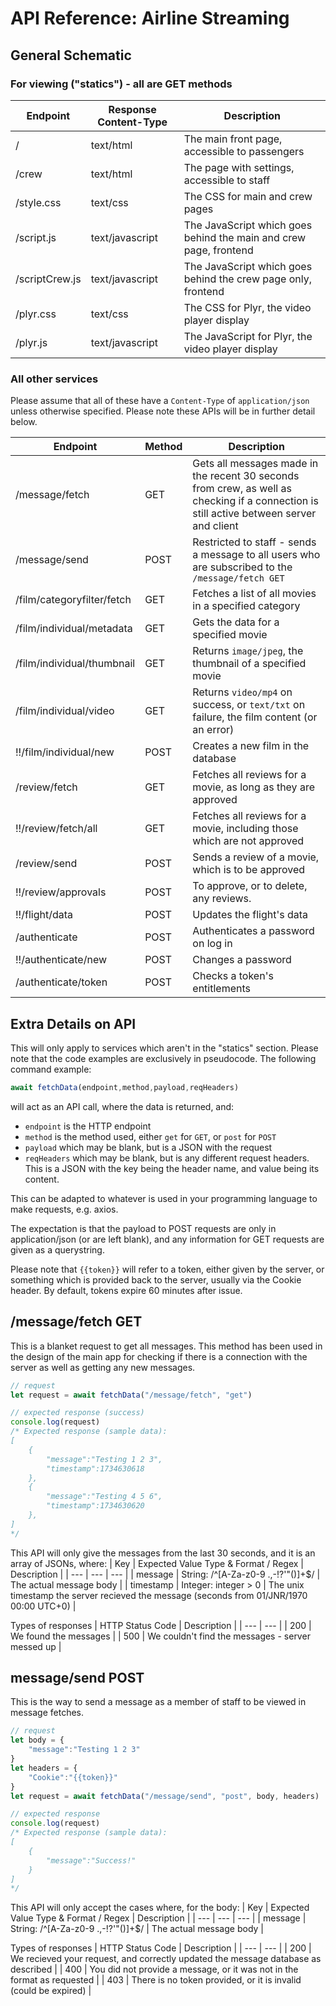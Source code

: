 # API Reference: Airline Streaming

## General Schematic

### For viewing ("statics") - all are GET methods

| Endpoint | Response Content-Type | Description |
| --- | --- | --- |
| / | text/html | The main front page, accessible to passengers |
| /crew | text/html | The page with settings, accessible to staff |
| /style.css | text/css | The CSS for main and crew pages |
| /script.js | text/javascript | The JavaScript which goes behind the main and crew page, frontend |
| /scriptCrew.js | text/javascript | The JavaScript which goes behind the crew page only, frontend |
| /plyr.css | text/css | The CSS for Plyr, the video player display |
| /plyr.js | text/javascript | The JavaScript for Plyr, the video player display |

### All other services

Please assume that all of these have a `Content-Type` of `application/json` unless otherwise specified. Please note these APIs will be in further detail below.

| Endpoint | Method | Description |
| --- | --- | --- |
| /message/fetch | GET | Gets all messages made in the recent 30 seconds from crew, as well as checking if a connection is still active between server and client |
| /message/send | POST | Restricted to staff - sends a message to all users who are subscribed to the `/message/fetch GET` |
| /film/categoryfilter/fetch | GET | Fetches a list of all movies in a specified category |
| /film/individual/metadata | GET | Gets the data for a specified movie |
| /film/individual/thumbnail | GET | Returns `image/jpeg`, the thumbnail of a specified movie |
| /film/individual/video | GET | Returns `video/mp4` on success, or `text/txt` on failure, the film content (or an error) |
| !!/film/individual/new | POST | Creates a new film in the database |
| /review/fetch | GET | Fetches all reviews for a movie, as long as they are approved |
| !!/review/fetch/all | GET | Fetches all reviews for a movie, including those which are not approved |
| /review/send | POST | Sends a review of a movie, which is to be approved |
| !!/review/approvals | POST | To approve, or to delete, any reviews. |
| !!/flight/data | POST | Updates the flight's data |
| /authenticate | POST | Authenticates a password on log in |
| !!/authenticate/new | POST | Changes a password |
| /authenticate/token | POST | Checks a token's entitlements |

## Extra Details on API
This will only apply to services which aren't in the "statics" section.
Please note that the code examples are exclusively in pseudocode. The following command example:
```js
await fetchData(endpoint,method,payload,reqHeaders)
```
will act as an API call, where the data is returned, and:
- `endpoint` is the HTTP endpoint
- `method` is the method used, either `get` for `GET`, or `post` for `POST`
- `payload` which may be blank, but is a JSON with the request
- `reqHeaders` which may be blank, but is any different request headers. This is a JSON with the key being the header name, and value being its content.

This can be adapted to whatever is used in your programming language to make requests, e.g. axios.

The expectation is that the payload to POST requests are only in application/json (or are left blank), and any information for GET requests are given as a querystring.

Please note that `{{token}}` will refer to a token, either given by the server, or something which is provided back to the server, usually via the Cookie header. By default, tokens expire 60 minutes after issue.

## /message/fetch GET

This is a blanket request to get all messages. This method has been used in the design of the main app for checking if there is a connection with the server as well as getting any new messages.

```js
// request
let request = await fetchData("/message/fetch", "get")

// expected response (success)
console.log(request)
/* Expected response (sample data):
[
    {
        "message":"Testing 1 2 3",
        "timestamp":1734630618
    },
    {
        "message":"Testing 4 5 6",
        "timestamp":1734630620
    },
]
*/
```

This API will only give the messages from the last 30 seconds, and it is an array of JSONs, where:
| Key | Expected Value Type & Format / Regex | Description |
| --- | --- | --- |
| message | String: /^[A-Za-z0-9 \.,\-!?'"()]+$/ | The actual message body |
| timestamp | Integer: integer > 0 | The unix timestamp the server recieved the message (seconds from 01/JNR/1970 00:00 UTC+0) |

Types of responses
| HTTP Status Code | Description | 
| --- | --- |
| 200 | We found the messages |
| 500 | We couldn't find the messages - server messed up |

## message/send POST
This is the way to send a message as a member of staff to be viewed in message fetches.
```js
// request
let body = {
    "message":"Testing 1 2 3"
}
let headers = {
    "Cookie":"{{token}}"
}
let request = await fetchData("/message/send", "post", body, headers)

// expected response
console.log(request)
/* Expected response (sample data):
[
    {
        "message":"Success!"
    }
]
*/
```

This API will only accept the cases where, for the body:
| Key | Expected Value Type & Format / Regex | Description |
| --- | --- | --- |
| message | String: /^[A-Za-z0-9 \.,\-!?'"()]+$/ | The actual message body |

Types of responses
| HTTP Status Code | Description | 
| --- | --- |
| 200 | We recieved your request, and correctly updated the message database as described |
| 400 | You did not provide a message, or it was not in the format as requested |
| 403 | There is no token provided, or it is invalid (could be expired) |
